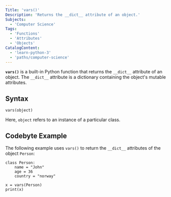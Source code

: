 ```yaml
---
Title: 'vars()'
Description: 'Returns the __dict__ attribute of an object.'
Subjects: 
  - 'Computer Science'
Tags: 
  - 'Functions'
  - 'Attributes'
  - 'Objects'
CatalogContent: 
  - 'learn-python-3'
  - 'paths/computer-science'
---
```


**`vars()`** is a built-in Python function that returns the `__dict__` attribute of an object. The `__dict__` attribute is a dictionary containing the object's mutable attributes.

## Syntax

```pseudo
vars(object)
```

Here, `object` refers to an instance of a particular class.

## Codebyte Example

The following example uses `vars()` to return the `__dict__` attributes of the object `Person`:

```codebyte/python
class Person:
	name = "John"
	age = 36
	country = "norway"

x = vars(Person)
print(x)
```
